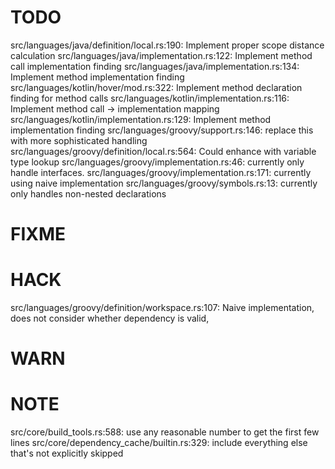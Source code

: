 # TODO
src/languages/java/definition/local.rs:190: Implement proper scope distance calculation
src/languages/java/implementation.rs:122: Implement method call implementation finding
src/languages/java/implementation.rs:134: Implement method implementation finding
src/languages/kotlin/hover/mod.rs:322: Implement method declaration finding for method calls
src/languages/kotlin/implementation.rs:116: Implement method call -> implementation mapping
src/languages/kotlin/implementation.rs:129: Implement method implementation finding
src/languages/groovy/support.rs:146: replace this with more sophisticated handling
src/languages/groovy/definition/local.rs:564: Could enhance with variable type lookup
src/languages/groovy/implementation.rs:46: currently only handle interfaces.
src/languages/groovy/implementation.rs:171: currently using naive implementation
src/languages/groovy/symbols.rs:13: currently only handles non-nested declarations

# FIXME

# HACK
src/languages/groovy/definition/workspace.rs:107: Naive implementation, does not consider whether dependency is valid,

# WARN

# NOTE
src/core/build_tools.rs:588: use any reasonable number to get the first few lines
src/core/dependency_cache/builtin.rs:329: include everything else that's not explicitly skipped
